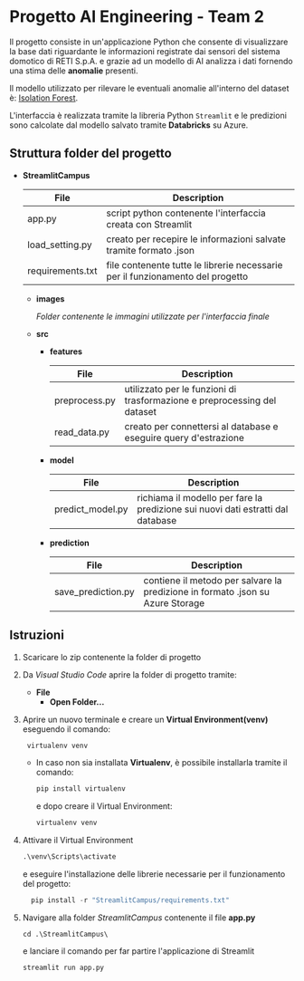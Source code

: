 # Progetto AI Engineering - Team 2

Il progetto consiste in un'applicazione Python che consente di visualizzare la base dati riguardante le informazioni registrate dai sensori del sistema domotico di RETI S.p.A. e grazie ad un modello di AI analizza i dati fornendo una stima delle **anomalie** presenti.

Il modello utilizzato per rilevare le eventuali anomalie all'interno del dataset è: [Isolation Forest](https://scikit-learn.org/stable/modules/generated/sklearn.ensemble.IsolationForest.html#sklearn.ensemble.IsolationForest).

L'interfaccia è realizzata tramite la libreria Python `Streamlit` e le predizioni sono calcolate dal modello salvato tramite **Databricks** su Azure.

## Struttura folder del progetto

- **StreamlitCampus**

  | File | Description |
  | --- | --- |
  | app.py | script python contenente l'interfaccia creata con Streamlit |
  | load_setting.py | creato per recepire le informazioni salvate tramite formato .json |
  | requirements.txt | file contenente tutte le librerie necessarie per il funzionamento del progetto |
  
  - **images**
  
    _Folder contenente le immagini utilizzate per l'interfaccia finale_
  
  - **src**
  
    - **features**
      
      | File | Description |
      | --- | --- |
      | preprocess.py | utilizzato per le funzioni di trasformazione e preprocessing del dataset |
      | read_data.py | creato per connettersi al database e eseguire query d'estrazione |
    
    - **model**
    
      | File | Description |
      | --- | --- |
      | predict_model.py | richiama il modello per fare la predizione sui nuovi dati estratti dal database |
    
    - **prediction**
    
      | File | Description |
      | --- | --- |
      | save_prediction.py | contiene il metodo per salvare la predizione in formato .json su Azure Storage |

## Istruzioni

1. Scaricare lo zip contenente la folder di progetto

2. Da _Visual Studio Code_ aprire la folder di progetto tramite:
   - **File**
     - **Open Folder...**

3. Aprire un nuovo terminale e creare un **Virtual Environment(venv)** eseguendo il comando:

   ```python
    virtualenv venv
   ```
  
   - In caso non sia installata **Virtualenv**, è possibile installarla tramite il comando:
  
     ```python
     pip install virtualenv
     ```
     e dopo creare il Virtual Environment:
     
     ```python
     virtualenv venv
     ```

4. Attivare il Virtual Environment

   ```python
   .\venv\Scripts\activate
   ```
   
   e eseguire l'installazione delle librerie necessarie per il funzionamento del progetto:
   
   ```python
     pip install -r "StreamlitCampus/requirements.txt"
   ```
   
5. Navigare alla folder _StreamlitCampus_ contenente il file **app.py**

   ```shell
   cd .\StreamlitCampus\
   ```
   e lanciare il comando per far partire l'applicazione di Streamlit
   
   ```python
   streamlit run app.py
   ```
